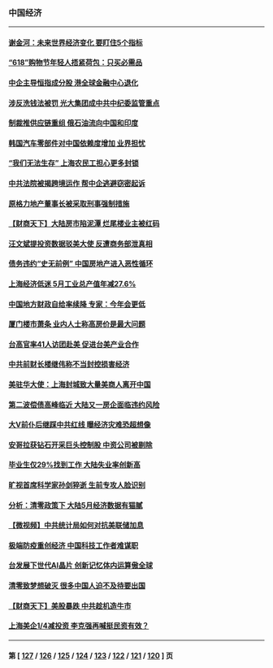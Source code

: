### 中国经济
---
#### [谢金河：未来世界经济变化 要盯住5个指标](../../pages/ncid283/n13763396.md) 
#### [“618”购物节年轻人捂紧荷包：只买必需品](../../pages/ncid283/n13763064.md) 
#### [中企主导恒指成分股 港全球金融中心退化](../../pages/ncid283/n13763111.md) 
#### [涉反洗钱法被罚 光大集团成中共中纪委监管重点](../../pages/ncid283/n13762920.md) 
#### [制裁推供应链重组 俄石油流向中国和印度](../../pages/ncid283/n13762897.md) 
#### [韩国汽车零部件对中国依赖度增加 业界担忧](../../pages/ncid283/n13762855.md) 
#### [“我们无法生存” 上海农民工担心更多封锁](../../pages/ncid283/n13762021.md) 
#### [中共法院被揭跨境运作 帮中企逃避窃密起诉](../../pages/ncid283/n13761140.md) 
#### [原格力地产董事长被采取刑事强制措施](../../pages/ncid283/n13762065.md) 
#### [【财商天下】大陆房市陷泥潭 烂尾楼业主被红码](../../pages/ncid283/n13761890.md) 
#### [汪文斌提投资数据驳美大使 反遭商务部泄真相](../../pages/ncid283/n13761701.md) 
#### [债务违约“史无前例” 中国房地产进入恶性循环](../../pages/ncid283/n13761873.md) 
#### [上海经济低迷 5月工业总产值年减27.6%](../../pages/ncid283/n13761704.md) 
#### [中国地方财政自给率续降 专家：今年会更低](../../pages/ncid283/n13761613.md) 
#### [厦门楼市萧条 业内人士称高房价是最大问题](../../pages/ncid283/n13761438.md) 
#### [台高官率41人访团赴美 促进台美产业合作](../../pages/ncid283/n13761432.md) 
#### [中共前财长楼继伟称不当封控损害经济](../../pages/ncid283/n13761368.md) 
#### [美驻华大使：上海封城致大量美商人离开中国](../../pages/ncid283/n13761148.md) 
#### [第二波偿债高峰临近 大陆又一房企面临违约风险](../../pages/ncid283/n13761177.md) 
#### [大V前仆后继踩中共红线 曝经济灾难恐超想像](../../pages/ncid283/n13761107.md) 
#### [安哥拉获钻石开采巨头控制股 中资公司被剔除](../../pages/ncid283/n13761101.md) 
#### [毕业生仅29%找到工作 大陆失业率创新高](../../pages/ncid283/n13761096.md) 
#### [旷视首席科学家孙剑猝逝 生前专攻人脸识别](../../pages/ncid283/n13760859.md) 
#### [分析：清零政策下 大陆5月经济数据有猫腻](../../pages/ncid283/n13761057.md) 
#### [【微视频】中共统计局如何对抗美联储加息](../../pages/ncid283/n13761018.md) 
#### [极端防疫重创经济 中国科技工作者难谋职](../../pages/ncid283/n13760865.md) 
#### [台发展下世代AI晶片 创新记忆体内运算傲全球](../../pages/ncid283/n13760899.md) 
#### [清零致梦想破灭 很多中国人迫不及待要出国](../../pages/ncid283/n13760493.md) 
#### [【财商天下】美股暴跌 中共趁机造牛市](../../pages/ncid283/n13760341.md) 
#### [上海美企1/4减投资 李克强再喊挺民资有效？](../../pages/ncid283/n13759443.md) 

---
#### 第 [ [127](./127.md) / [126](./126.md) / [125](./125.md) / [124](./124.md) / [123](./123.md) / [122](./122.md) / [121](./121.md) / [120](./120.md) ] 页
